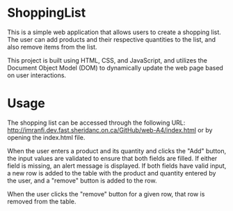 # ShoppingList

This is a simple web application that allows users to create a shopping list. The user can add products and their respective quantities to the list, and also remove items from the list.

This project is built using HTML, CSS, and JavaScript, and utilizes the Document Object Model (DOM) to dynamically update the web page based on user interactions.

# Usage
The shopping list can be accessed through the following URL: http://imranfi.dev.fast.sheridanc.on.ca/GitHub/web-A4/index.html or by opening the index.html file.

When the user enters a product and its quantity and clicks the "Add" button, the input values are validated to ensure that both fields are filled. If either field is missing, an alert message is displayed. If both fields have valid input, a new row is added to the table with the product and quantity entered by the user, and a "remove" button is added to the row.

When the user clicks the "remove" button for a given row, that row is removed from the table.



